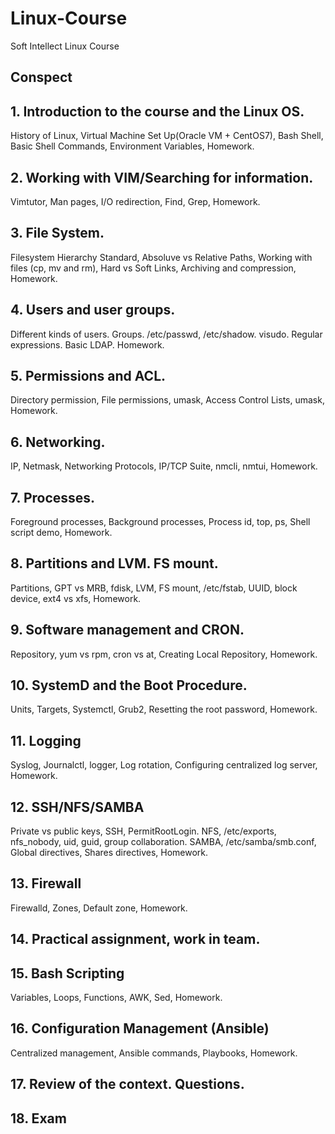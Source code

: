 # Linux-Course
Soft Intellect Linux Course

## Conspect

## 1. Introduction to the course and the Linux OS.
 History of Linux, Virtual Machine Set Up(Oracle VM + CentOS7), Bash Shell, Basic Shell Commands, Environment Variables, Homework.
 
## 2. Working with VIM/Searching for information.
 Vimtutor, Man pages, I/O redirection, Find, Grep, Homework.
 
## 3. File System.
 Filesystem Hierarchy Standard, Absoluve vs Relative Paths, Working with files (cp, mv and rm), Hard vs Soft Links, Archiving and compression, Homework.
 
## 4. Users and user groups.
 Different kinds of users. Groups. /etc/passwd, /etc/shadow. visudo. Regular expressions. Basic LDAP. Homework.

## 5. Permissions and ACL. 
 Directory permission, File permissions, umask, Access Control Lists, umask, Homework.

## 6. Networking.
 IP, Netmask, Networking Protocols, IP/TCP Suite, nmcli, nmtui, Homework.
 
## 7. Processes.
 Foreground processes, Background processes, Process id, top, ps, Shell script demo, Homework.
 
## 8. Partitions and LVM. FS mount.
 Partitions, GPT vs MRB, fdisk, LVM, FS mount, /etc/fstab, UUID, block device, ext4 vs xfs, Homework.
 
## 9. Software management and CRON.
 Repository, yum vs rpm, cron vs at, Creating Local Repository, Homework.
 
## 10. SystemD and the Boot Procedure.
 Units, Targets, Systemctl, Grub2, Resetting the root password, Homework.
 
## 11. Logging
 Syslog, Journalctl, logger, Log rotation, Configuring centralized log server, Homework.
 
## 12. SSH/NFS/SAMBA
 Private vs public keys, SSH, PermitRootLogin.
 NFS, /etc/exports, nfs_nobody, uid, guid, group collaboration.
 SAMBA, /etc/samba/smb.conf, Global directives, Shares directives, Homework.
 
## 13. Firewall
 Firewalld, Zones, Default zone, Homework.
 
## 14. Practical assignment, work in team.

## 15. Bash Scripting
 Variables, Loops, Functions, AWK, Sed, Homework.
 
## 16. Configuration Management (Ansible)
 Centralized management, Ansible commands, Playbooks, Homework.
 
## 17. Review of the context. Questions.

## 18. Exam
